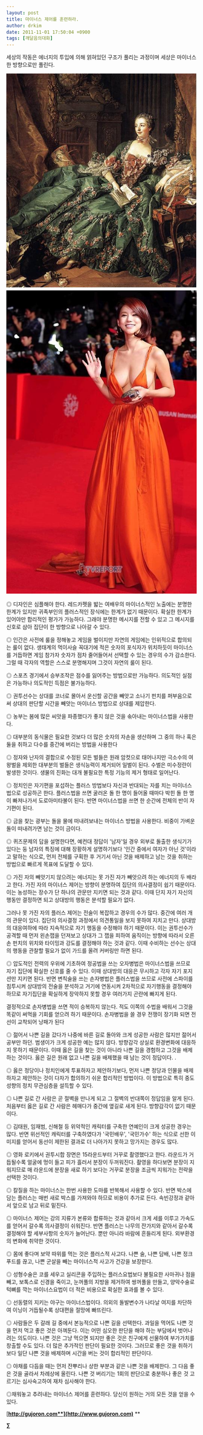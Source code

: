 ```yaml
---
layout: post
title: 마이너스 제어를 훈련하라.
author: drkim
date: 2011-11-01 17:50:04 +0900
tags: [깨달음의대화]
---
```

   
세상의 작동은 에너지의 투입에 의해 얽혀있던 구조가 풀리는 과정이며 세상은 마이너스 한 방향으로만 풀린다. 





 ![](/files/attach/images/198/176/204/0008.JPG)![](/files/attach/images/198/176/204/0007.JPG)





◎ 디자인은 심플해야 한다. 레드카펫을 밟는 여배우의 마이너스적인 노출에는 분명한 한계가 있지만 귀족부인의 플러스적인 장식에는 한계가 없기 때문이다. 확실한 한계가 있어야만 합리적인 평가가 가능하다. 그래야 분명한 메시지를 전할 수 있고 그 메시지를 신호로 삼아 집단이 한 방향으로 나아갈 수 있다. 

◎ 인간은 사전에 룰을 정해놓고 게임을 벌이지만 자연의 게임에는 인위적으로 합의되는 룰이 없다. 생태계의 먹이사슬 꼭대기에 적은 숫자의 포식자가 위치하듯이 마이너스를 거듭하면 게임 참가자 숫자가 점차 줄어들어서 선택할 수 있는 경우의 수가 감소한다. 그럴 때 각자의 역할은 스스로 분명해지며 그것이 자연의 룰이 된다. 



◎ 스포츠 경기에서 승부조작은 점수를 잃어주는 방법으로만 가능하다. 의도적인 실점은 가능하나 의도적인 득점은 불가능하다. 

◎ 권투선수는 상대를 코너로 몰아서 운신할 공간을 빼앗고 소나기 펀치를 퍼부음으로써 상대의 판단할 시간을 빼앗는 마이너스 방법으로 상대를 제압한다. 

◎ 농부는 봄에 많은 씨앗을 파종했다가 좋지 않은 것을 솎아내는 마이너스법을 사용한다. 

◎ 대부분의 동식물은 필요한 것보다 더 많은 숫자의 자손을 생산하며 그 중의 하나 혹은 둘을 취하고 다수를 중간에 버리는 방법을 사용한다 

◎ 정자와 난자의 결합으로 수정된 모든 벌들은 원래 암컷으로 태어나지만 극소수의 여왕벌을 제외한 대부분의 벌들은 생식능력이 제거되어 일벌이 된다. 수벌은 미수정란이 발생한 것이다. 생물의 진화는 대개 불필요한 특정 기능의 제거 형태로 일어난다. 

◎ 정치인은 자기편을 포섭하는 플러스 방법보다 자신과 반대되는 자를 치는 마이너스 법으로 성공하곤 한다. 플러스법을 쓰면 굴러온 돌 한 명이 들어올 때마다 박힌 돌 한 명이 빠져나가서 도로아미타불이 된다. 반면 마이너스법을 쓰면 한 순간에 전체의 반이 자기편이 된다. 

◎ 금을 찾는 광부는 돌을 물에 떠내려보내는 마이너스 방법을 사용한다. 비중이 가벼운 돌이 떠내려가면 남는 것이 금이다. 

◎ 퀴즈문제의 답을 설명한다면, 예컨대 정답이 '남자'일 경우 외부로 돌출한 생식기가 있다는 둥 남자의 특징에 대해 장황하게 설명하기보다 '인간 중에서 여자가 아닌 것'이라고 말하는 식으로, 먼저 전체를 구획한 후 거기서 아닌 것을 배제하고 남는 것을 취하는 방법으로 빠르게 목표에 도달할 수 있다. 

◎ 가진 자의 빼앗기지 않으려는 에너지는 못 가진 자가 빼앗으려 하는 에너지의 두 배라고 한다. 가진 자의 마이너스 제어는 방향이 분명하여 집단의 의사결정이 쉽기 때문이다. 이는 농성하는 장수가 단 하나의 관문만 지키면 되는 것과 같다. 이때 단지 자기 자신의 행동만 결정하면 되고 상대방의 행동은 분석할 필요가 없다. 

그러나 못 가진 자의 플러스 제어는 전술이 복잡하고 경우의 수가 많다. 중간에 여러 개의 관문이 있다. 집단의 의사결정 과정에서 의견통일을 보지 못하여 지치고 만다. 상대방의 대응여하에 따라 지속적으로 자기 행동을 수정해야 하기 때문이다. 이는 권투선수가 공격할 때 먼저 왼손잽을 던져보고 상대가 그 잽을 피하여 움직이는 방향에 따라서 오른손 펀치의 위치와 타이밍과 강도를 결정해야 하는 것과 같다. 이때 수비하는 선수는 상대의 행동을 관찰할 필요가 없이 가드를 올려 커버링만 하면 된다. 



◎ 압도적인 전력의 우위에 기초하여 정공법을 쓰는 오자병법은 마이너스법을 쓰므로 자기 집단에 확실한 신호를 줄 수 있다. 이때 상대방의 대응은 무시하고 각자 자기 포지션만 지키면 된다. 반면 변칙술을 쓰는 손자병법은 플러스법을 쓰므로 사전에 스파이를 침투시켜 상대방의 전술을 분석하고 거기에 연동시켜 2차적으로 자기행동을 결정해야 하므로 자기집단을 확실하게 장악하지 못할 경우 여러가지 곤란에 빠지게 된다. 



결정적으로 손자병법을 쓰면 적이 승복하지 않는다. 적도 이쪽의 수법을 배워서 그것을 똑같이 써먹을 기회를 얻으려 하기 때문이다. 손자병법을 쓸 경우 전쟁이 장기화 되면 전선이 교착되어 낭패가 된다 

◎ 젊어서 나쁜 길을 갔다가 나중에 바른 길로 돌아와 크게 성공한 사람은 많지만 젊어서 공부만 하던. 범생이가 크게 성공한 예는 많지 않다. 방향감각 상실로 환경변화에 대응하지 못하기 때문이다. 이때 옳은 길을 찾는 것이 아니라 나쁜 길을 경험하고 그것을 배제하는 것이다. 옳은 길은 원래 없고 나쁜 길을 배제했을 때 남는 것이 정답이다. . 

◎ 옳은 정당이나 정치인에게 투표하자고 제안하기보다, 먼저 나쁜 정당과 인물을 배제하자고 제안하는 것이 다자가 합의하기 쉬운 합리적인 방법이다. 이 방법으로 특히 중도성향의 정치 무관심층을 설득할 수 있다. 

◎ 나쁜 길로 간 사람은 곧 절벽을 만나게 되고 그 절벽의 반대쪽이 정답임을 알게 된다. 처음부터 옳은 길로 간 사람은 헤매다가 중간에 옆길로 새게 된다. 방향감각이 없기 때문이다. 

◎ 김태원, 임재범, 신해철 등 위악적인 캐릭터를 구축한 연예인이 크게 성공한 경우는 많다. 반면 위선적인 캐릭터를 구축하였다가 '국민배우', '국민가수' 하는 식으로 선한 이미지를 얻어서 동선이 제한된 결과로 더 나아가지 못하고 망가지는 경우도 많다. 

◎ 영화 로키에서 권투시합 장면은 15라운드부터 거꾸로 촬영했다고 한다. 라운드가 거듭될수록 얼굴에 멍이 들고 피가 흘러서 분장이 두꺼워진다. 촬영을 하다보면 분장이 지워지므로 매 라운드에 분장을 새로 하기 보다는 거꾸로 분장을 조금씩 지워가는 전략을 선택한 것이다. 

◎ 칼질을 하는 마이너스는 한번 사용한 도마를 반복해서 사용할 수 있다. 반면 박스에 담는 플러스는 매번 새로 박스를 가져와야 하므로 비용이 추가로 든다. 속빈강정과 같아서 앞으로 남고 뒤로 밑진다. 

◎ 마이너스 제어는 강의 지류가 본류와 합류하는 것과 같아서 크게 세를 이루고 가속도를 얻어서 갈수록 의사결정이 쉬워진다. 반면 플러스는 나무의 잔가지와 같아서 갈수록 결정해야 할 세부사항의 숫자가 늘어난다. 뿐만 아니라 바람에 흔들리게 된다. 외부환경의 변화에 취약한 것이다. 

◎ 몸에 좋다며 보약 따위를 먹는 것은 플러스적 사고다. 나쁜 술, 나쁜 담배, 나쁜 정크푸드를 끊고, 나쁜 군살을 빼는 마이너스적 사고가 건강을 보장한다. 

◎ 성형수술은 코를 세우고 실리콘을 주입하는 플러스요법보다 불필요한 사마귀나 점을 빼고, 보톡스로 신경을 죽이고, 눈꺼풀의 지방을 제거하여 쌍꺼풀을 만들고, 양악수술로 턱뼈를 깍는 마이너스요법이 더 적은 비용으로 확실한 효과를 볼 수 있다. 

◎ 선동렬의 지키는 야구는 마이너스법이다. 의외의 돌발변수가 나타날 여지를 차단하여 이닝이 거듭될수록 상대편을 절망에 빠뜨린다. 

◎ 사람들은 두 갈래 길 중에서 본능적으로 나쁜 길을 선택한다. 과일을 먹어도 나쁜 것을 먼저 먹고 좋은 것은 아껴둔다. 이는 어떤 심오한 판단을 해야 하는 부담에서 벗어나려는 의도이다. 나쁜 것은 그냥 먹으면 되지만 좋은 것은 친구에게 선물하여 부가가치를 창출할 수도 있다. 더 많은 추가적인 판단이 필요한 것이다. 그러므로 좋은 것을 취하기 보다 일단 나쁜 것을 배제하며 시간을 버는 것이 합리적인 판단이다. 

◎ 야채를 다듬을 때는 먼저 잔뿌리나 상한 부분과 같은 나쁜 것을 배제한다. 그 다음 좋은 것을 골라서 차례상에 올린다. 나쁜 것 버리기는 1회의 판단으로 충분하나 좋은 것 고르기는 심사숙고하여 재차 심사해야 한다. 




  ◎채워놓고 추려내는 마이너스 제어를 훈련하다. 당신이 원하는 거의 모든 것을 얻을 수 있다.




[**http://gujoron.com**](http://www.gujoron.com)** 
**

**∑**